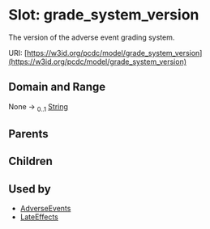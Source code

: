 
# Slot: grade_system_version


The version of the adverse event grading system.

URI: [https://w3id.org/pcdc/model/grade_system_version](https://w3id.org/pcdc/model/grade_system_version)


## Domain and Range

None &#8594;  <sub>0..1</sub> [String](types/String.md)

## Parents


## Children


## Used by

 * [AdverseEvents](AdverseEvents.md)
 * [LateEffects](LateEffects.md)
